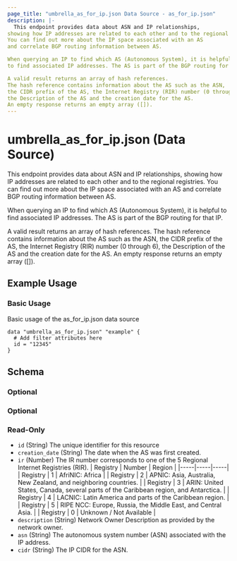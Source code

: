 ```yaml
---
page_title: "umbrella_as_for_ip.json Data Source - as_for_ip.json"
description: |-
  This endpoint provides data about ASN and IP relationships,
showing how IP addresses are related to each other and to the regional registries.
You can find out more about the IP space associated with an AS
and correlate BGP routing information between AS.

When querying an IP to find which AS (Autonomous System), it is helpful
to find associated IP addresses. The AS is part of the BGP routing for that IP.

A valid result returns an array of hash references.
The hash reference contains information about the AS such as the ASN,
the CIDR prefix of the AS, the Internet Registry (RIR) number (0 through 6),
the Description of the AS and the creation date for the AS.
An empty response returns an empty array ([]).
---
```


# umbrella_as_for_ip.json (Data Source)

This endpoint provides data about ASN and IP relationships,
showing how IP addresses are related to each other and to the regional registries.
You can find out more about the IP space associated with an AS
and correlate BGP routing information between AS.

When querying an IP to find which AS (Autonomous System), it is helpful
to find associated IP addresses. The AS is part of the BGP routing for that IP.

A valid result returns an array of hash references.
The hash reference contains information about the AS such as the ASN,
the CIDR prefix of the AS, the Internet Registry (RIR) number (0 through 6),
the Description of the AS and the creation date for the AS.
An empty response returns an empty array ([]).

## Example Usage


### Basic Usage

Basic usage of the as_for_ip.json data source

```hcl
data "umbrella_as_for_ip.json" "example" {
  # Add filter attributes here
  id = "12345"
}
```



## Schema

### Optional



### Optional



### Read-Only

- `id` (String) The unique identifier for this resource
- `creation_date` (String) The date when the AS was first created.
- `ir` (Number) The IR number corresponds to one of the 5 Regional Internet Registries (RIR).
| Registry | Number |	Region |
|-----|-----|-----|
| Registry | 1 | AfriNIC: Africa |
| Registry | 2 | APNIC: Asia, Australia, New Zealand, and neighboring countries. |
| Registry | 3 | ARIN: United States, Canada, several parts of the Caribbean region, and Antarctica. |
| Registry | 4 | LACNIC: Latin America and parts of the Caribbean region. |
| Registry | 5 | RIPE NCC: Europe, Russia, the Middle East, and Central Asia. |
| Registry | 0 | Unknown / Not Available |
- `description` (String) Network Owner Description as provided by the network owner.
- `asn` (String) The autonomous system number (ASN) associated with the IP address.
- `cidr` (String) The IP CIDR for the ASN.



